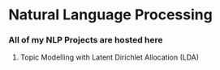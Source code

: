 # Natural Language Processing
### All of my NLP Projects are hosted here

1) Topic Modelling with Latent Dirichlet Allocation (LDA)
